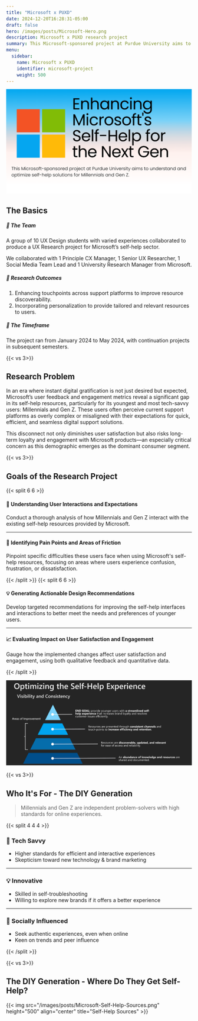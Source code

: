 ```yaml
---
title: "Microsoft x PUXD"
date: 2024-12-20T16:28:31-05:00
draft: false
hero: /images/posts/Microsoft-Hero.png
description: Microsoft x PUXD research project
summary: This Microsoft-sponsored project at Purdue University aims to understand and optimize self-help solutions for Millennials and Gen Z.
menu:
  sidebar:
    name: Microsoft x PUXD
    identifier: microsoft-project
    weight: 500
---
```


![Microsoft x PUXD Project Header](/images/posts/Microsoft-PUXD-Project-Header.png)

## The Basics
##### 🤝 The Team

A group of 10 UX Design students with varied experiences  collaborated to produce a UX Research project for Microsoft’s self-help sector.

We collaborated with 1 Principle CX Manager, 1 Senior UX Researcher, 1 Social Media Team Lead and 1 University Research Manager from Microsoft.

##### 🚀 Research Outcomes
1. Enhancing touchpoints across support platforms to improve resource discoverability.
2. Incorporating personalization to provide tailored and relevant resources to users.

##### 📅 The Timeframe
The project ran from January 2024 to May 2024, with continuation projects in subsequent semesters.

{{< vs 3>}}
## Research Problem
In an era where instant digital gratification is not just desired but expected, Microsoft’s user feedback and engagement metrics reveal a significant gap in its self-help resources, particularly for its youngest and most tech-savvy users: Millennials and Gen Z. These users often perceive current support platforms as overly complex or misaligned with their expectations for quick, efficient, and seamless digital support solutions.

This disconnect not only diminishes user satisfaction but also risks long-term loyalty and engagement with Microsoft products—an especially critical concern as this demographic emerges as the dominant consumer segment.

{{< vs 3>}}
## Goals of the Research Project
{{< split 6 6 >}}

#### 🤔 Understanding User Interactions and Expectations
Conduct a thorough analysis of how Millennials and Gen Z interact with the existing self-help resources provided by Microsoft.

---

#### 🎯 Identifying Pain Points and Areas of Friction
Pinpoint specific difficulties these users face when using Microsoft's self-help resources, focusing on areas where users experience confusion, frustration, or dissatisfaction.

{{< /split >}}
{{< split 6 6 >}}

#### 💡 Generating Actionable Design Recommendations
Develop targeted recommendations for improving the self-help interfaces and interactions to better meet the needs and preferences of younger users.

---

#### 📈 Evaluating Impact on User Satisfaction and Engagement
Gauge how the implemented changes affect user satisfaction and engagement, using both qualitative feedback and quantitative data.

{{< /split >}}

![Optimizing Self-Help](/images/posts/Microsoft-Optimizing-Self-Help.png)

{{< vs 3>}}
## Who It's For - The DIY Generation
> Millennials and Gen Z are independent problem-solvers with high standards for online experiences.

{{< split 4 4 4 >}}

### 📲 Tech Savvy
- Higher standards for efficient and interactive experiences
- Skepticism toward new technology & brand marketing

---

### 💡 Innovative
- Skilled in self-troubleshooting
- Willing to explore new brands if it offers a better experience

---

### 🙉 Socially Influenced
- Seek authentic experiences, even when online
- Keen on trends and peer influence

{{< /split >}}

{{< vs 3>}}
## The DIY Generation - Where Do They Get Self-Help?
{{< img src="/images/posts/Microsoft-Self-Help-Sources.png" height="500" align="center" title="Self-Help Sources" >}}
